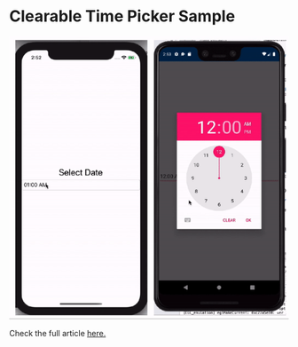 # Clearable Time Picker Sample

<p align="center">
<img height:"600" src="sample.gif" />

Check the full article [here.](https://xamgirl.com/)
